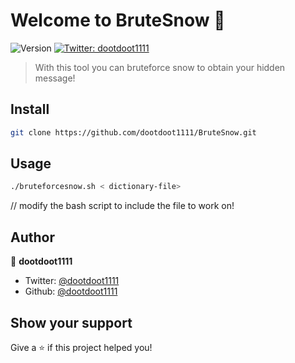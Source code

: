 # Welcome to BruteSnow 👋
![Version](https://img.shields.io/badge/version-1.0.1-blue.svg?cacheSeconds=2592000)
[![Twitter: dootdoot1111](https://img.shields.io/twitter/follow/dootdoot1111.svg?style=social)](https://twitter.com/dootdoot1111)

> With this tool you can bruteforce snow to obtain your hidden message!

## Install

```sh
git clone https://github.com/dootdoot1111/BruteSnow.git
```

## Usage

```sh
./bruteforcesnow.sh < dictionary-file>
```
// modify the bash script to include the file to work on!


## Author

👤 **dootdoot1111**

* Twitter: [@dootdoot1111](https://twitter.com/dootdoot1111)
* Github: [@dootdoot1111](https://github.com/dootdoot1111)

## Show your support

Give a ⭐️ if this project helped you!
